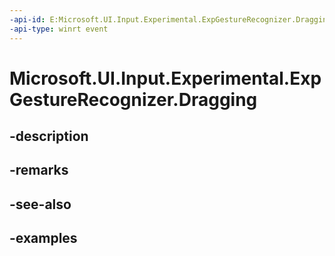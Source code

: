 ```yaml
---
-api-id: E:Microsoft.UI.Input.Experimental.ExpGestureRecognizer.Dragging
-api-type: winrt event
---
```


# Microsoft.UI.Input.Experimental.ExpGestureRecognizer.Dragging

<!--
public event Windows.Foundation.TypedEventHandler<Microsoft.UI.Input.Experimental.ExpGestureRecognizer,Microsoft.UI.Input.Experimental.ExpDraggingEventArgs> Dragging;
-->


## -description

## -remarks

## -see-also

## -examples


